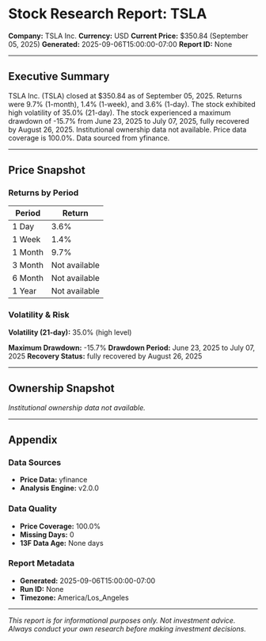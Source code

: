 # Stock Research Report: TSLA

**Company:** TSLA Inc.
**Currency:** USD
**Current Price:** $350.84 (September 05, 2025)
**Generated:** 2025-09-06T15:00:00-07:00
**Report ID:** None

---

## Executive Summary

TSLA Inc. (TSLA) closed at $350.84 as of September 05, 2025. Returns were 9.7% (1-month), 1.4% (1-week), and 3.6% (1-day). The stock exhibited high volatility of 35.0% (21-day). The stock experienced a maximum drawdown of -15.7% from June 23, 2025 to July 07, 2025, fully recovered by August 26, 2025. Institutional ownership data not available. Price data coverage is 100.0%. Data sourced from yfinance.

---

## Price Snapshot

### Returns by Period

| Period | Return |
|--------|--------|
| 1 Day | 3.6% |
| 1 Week | 1.4% |
| 1 Month | 9.7% |
| 3 Month | Not available |
| 6 Month | Not available |
| 1 Year | Not available |
### Volatility & Risk

**Volatility (21-day):** 35.0% (high level)

**Maximum Drawdown:** -15.7%
**Drawdown Period:** June 23, 2025 to July 07, 2025
**Recovery Status:** fully recovered by August 26, 2025

---

## Ownership Snapshot

*Institutional ownership data not available.*

---

## Appendix

### Data Sources
- **Price Data:** yfinance
- **Analysis Engine:** v2.0.0

### Data Quality
- **Price Coverage:** 100.0%
- **Missing Days:** 0
- **13F Data Age:** None days

### Report Metadata
- **Generated:** 2025-09-06T15:00:00-07:00
- **Run ID:** None
- **Timezone:** America/Los_Angeles

---

*This report is for informational purposes only. Not investment advice. Always conduct your own research before making investment decisions.*